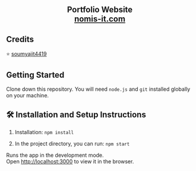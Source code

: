 <h2 align="center">
  Portfolio Website<br/>
  <a href="https://nomis-it.com/" target="_blank">nomis-it.com</a>
</h2>

## Credits

⭐️ [soumyajit4419](https://github.com/soumyajit4419/Portfolio)

## Getting Started

Clone down this repository. You will need `node.js` and `git` installed globally on your machine.

## 🛠 Installation and Setup Instructions

1. Installation: `npm install`

2. In the project directory, you can run: `npm start`

Runs the app in the development mode.\
Open [http://localhost:3000](http://localhost:3000) to view it in the browser.